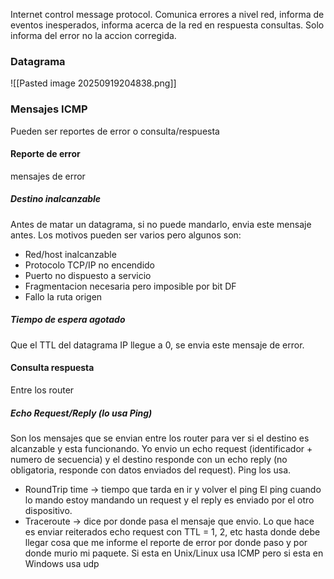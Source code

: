 Internet control message protocol. Comunica errores a nivel red, informa de eventos inesperados, informa acerca de la red en respuesta consultas. Solo informa del error no la accion corregida.
### Datagrama
![[Pasted image 20250919204838.png]]
### Mensajes ICMP
Pueden ser reportes de error o consulta/respuesta
#### Reporte de error
mensajes de error
##### Destino inalcanzable
Antes de matar un datagrama, si no puede mandarlo, envia este mensaje  antes. Los motivos pueden ser varios pero algunos son:
- Red/host inalcanzable
- Protocolo TCP/IP no encendido
- Puerto no dispuesto a servicio
- Fragmentacion necesaria pero imposible por bit DF
- Fallo la ruta origen
##### Tiempo de espera agotado
Que el TTL del datagrama IP llegue a 0, se envia este mensaje de error.

#### Consulta respuesta
Entre los router
##### Echo Request/Reply (lo usa Ping)
Son los mensajes que se envian entre los router para ver si el destino es alcanzable y esta funcionando. Yo envio un echo request (identificador + numero de secuencia) y el destino responde con un echo reply (no obligatoria, responde con datos enviados del request). Ping los usa.
- RoundTrip time -> tiempo que tarda en ir y volver el ping
El ping cuando lo mando estoy mandando un request y el reply es enviado por el otro dispositivo.
- Traceroute -> dice por donde pasa el mensaje que envio. Lo que hace es enviar reiterados echo request con TTL = 1, 2, etc hasta donde debe llegar cosa que me informe el reporte de error por donde paso y por donde murio mi paquete.
	Si esta en Unix/Linux usa ICMP pero si esta en Windows usa udp
